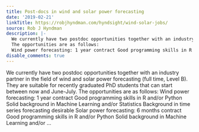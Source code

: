 ```yaml
---
title: Post-docs in wind and solar power forecasting
date: '2019-02-21'
linkTitle: https://robjhyndman.com/hyndsight/wind-solar-jobs/
source: Rob J Hyndman
description: |-
  We currently have two postdoc opportunities together with an industry partner in the field of wind and solar power forecasting (full time, Level B). They are suitable for recently graduated PhD students that can start between now and June-July.
  The opportunities are as follows:
  Wind power forecasting: 1 year contract Good programming skills in R and/or Python Solid background in Machine Learning and/or Statistics Background in time series forecasting desirable Solar power forecasting: 6 months contract Good programming skills in R and/or Python Solid background in Machine Learning and/or ...
disable_comments: true
---
```

We currently have two postdoc opportunities together with an industry partner in the field of wind and solar power forecasting (full time, Level B). They are suitable for recently graduated PhD students that can start between now and June-July.
The opportunities are as follows:
Wind power forecasting: 1 year contract Good programming skills in R and/or Python Solid background in Machine Learning and/or Statistics Background in time series forecasting desirable Solar power forecasting: 6 months contract Good programming skills in R and/or Python Solid background in Machine Learning and/or ...